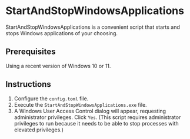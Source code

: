 # StartAndStopWindowsApplications

StartAndStopWindowsApplications is a convenient script that starts and stops Windows applications of your choosing.

## Prerequisites

Using a recent version of Windows 10 or 11.

## Instructions

1. Configure the `config.toml` file.
1. Execute the `StartAndStopWindowsApplications.exe` file.
1. A Windows User Access Control dialog will appear, requesting administrator privileges. Click `Yes`.
   (This script requires administrator privileges to run because it needs to be able to stop processes with elevated privileges.)
